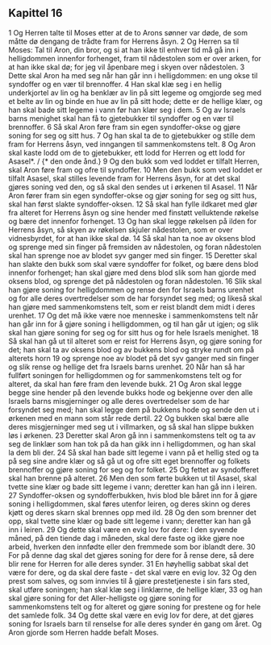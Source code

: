 ## Kapittel 16

1 Og Herren talte til Moses etter at de to Arons sønner var døde, de som måtte dø dengang de trådte fram for Herrens åsyn.
2 Og Herren sa til Moses: Tal til Aron, din bror, og si at han ikke til enhver tid må gå inn i helligdommen innenfor forhenget, fram til nådestolen som er over arken, for at han ikke skal dø; for jeg vil åpenbare meg i skyen over nådestolen.
3 Dette skal Aron ha med seg når han går inn i helligdommen: en ung okse til syndoffer og en vær til brennoffer.
4 Han skal klæ seg i en hellig underkjortel av lin og ha benklær av lin på sitt legeme og omgjorde seg med et belte av lin og binde en hue av lin på sitt hode; dette er de hellige klær, og han skal bade sitt legeme i vann før han klær seg i dem.
5 Og av Israels barns menighet skal han få to gjetebukker til syndoffer og en vær til brennoffer.
6 Så skal Aron føre fram sin egen syndoffer-okse og gjøre soning for seg og sitt hus.
7 Og han skal ta de to gjetebukker og stille dem fram for Herrens åsyn, ved inngangen til sammenkomstens telt.
8 Og Aron skal kaste lodd om de to gjetebukker, ett lodd for Herren og ett lodd for Asasel*. / {* den onde ånd.}
9 Og den bukk som ved loddet er tilfalt Herren, skal Aron føre fram og ofre til syndoffer.
10 Men den bukk som ved loddet er tilfalt Asasel, skal stilles levende fram for Herrens åsyn, for at det skal gjøres soning ved den, og så skal den sendes ut i ørkenen til Asasel.
11 Når Aron fører fram sin egen syndoffer-okse og gjør soning for seg og sitt hus, skal han først slakte syndoffer-oksen.
12 Så skal han fylle ildkaret med glør fra alteret for Herrens åsyn og sine hender med finstøtt velluktende røkelse og bære det innenfor forhenget.
13 Og han skal legge røkelsen på ilden for Herrens åsyn, så skyen av røkelsen skjuler nådestolen, som er over vidnesbyrdet, for at han ikke skal dø.
14 Så skal han ta noe av oksens blod og sprenge med sin finger på fremsiden av nådestolen, og foran nådestolen skal han sprenge noe av blodet syv ganger med sin finger.
15 Deretter skal han slakte den bukk som skal være syndoffer for folket, og bære dens blod innenfor forhenget; han skal gjøre med dens blod slik som han gjorde med oksens blod, og sprenge det på nådestolen og foran nådestolen.
16 Slik skal han gjøre soning for helligdommen og rense den for Israels barns urenhet og for alle deres overtredelser som de har forsyndet seg med; og likeså skal han gjøre med sammenkomstens telt, som er reist blandt dem midt i deres urenhet.
17 Og det må ikke være noe menneske i sammenkomstens telt når han går inn for å gjøre soning i helligdommen, og til han går ut igjen; og slik skal han gjøre soning for seg og for sitt hus og for hele Israels menighet.
18 Så skal han gå ut til alteret som er reist for Herrens åsyn, og gjøre soning for det; han skal ta av oksens blod og av bukkens blod og stryke rundt om på alterets horn
19 og sprenge noe av blodet på det syv ganger med sin finger og slik rense og hellige det fra Israels barns urenhet.
20 Når han så har fullført soningen for helligdommen og for sammenkomstens telt og for alteret, da skal han føre fram den levende bukk.
21 Og Aron skal legge begge sine hender på den levende bukks hode og bekjenne over den alle Israels barns misgjerninger og alle deres overtredelser som de har forsyndet seg med; han skal legge dem på bukkens hode og sende den ut i ørkenen med en mann som står rede dertil.
22 Og bukken skal bære alle deres misgjerninger med seg ut i villmarken, og så skal han slippe bukken løs i ørkenen.
23 Deretter skal Aron gå inn i sammenkomstens telt og ta av seg de linklær som han tok på da han gikk inn i helligdommen, og han skal la dem bli der.
24 Så skal han bade sitt legeme i vann på et hellig sted og ta på seg sine andre klær og så gå ut og ofre sitt eget brennoffer og folkets brennoffer og gjøre soning for seg og for folket.
25 Og fettet av syndofferet skal han brenne på alteret.
26 Men den som førte bukken ut til Asasel, skal tvette sine klær og bade sitt legeme i vann; deretter kan han gå inn i leiren.
27 Syndoffer-oksen og syndofferbukken, hvis blod ble båret inn for å gjøre soning i helligdommen, skal føres utenfor leiren, og deres skinn og deres kjøtt og deres skarn skal brennes opp med ild.
28 Og den som brenner det opp, skal tvette sine klær og bade sitt legeme i vann; deretter kan han gå inn i leiren.
29 Og dette skal være en evig lov for dere: I den syvende måned, på den tiende dag i måneden, skal dere faste og ikke gjøre noe arbeid, hverken den innfødte eller den fremmede som bor iblandt dere.
30 For på denne dag skal det gjøres soning for dere for å rense dere, så dere blir rene for Herren for alle deres synder.
31 En høyhellig sabbat skal det være for dere, og da skal dere faste - det skal være en evig lov.
32 Og den prest som salves, og som innvies til å gjøre prestetjeneste i sin fars sted, skal utføre soningen; han skal klæ seg i linklærne, de hellige klær,
33 og han skal gjøre soning for det Aller-helligste og gjøre soning for sammenkomstens telt og for alteret og gjøre soning for prestene og for hele det samlede folk.
34 Og dette skal være en evig lov for dere, at det gjøres soning for Israels barn til renselse for alle deres synder én gang om året. Og Aron gjorde som Herren hadde befalt Moses.
